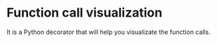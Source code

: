 # Function call visualization

It is a Python decorator that will help you visualizate the function calls.
